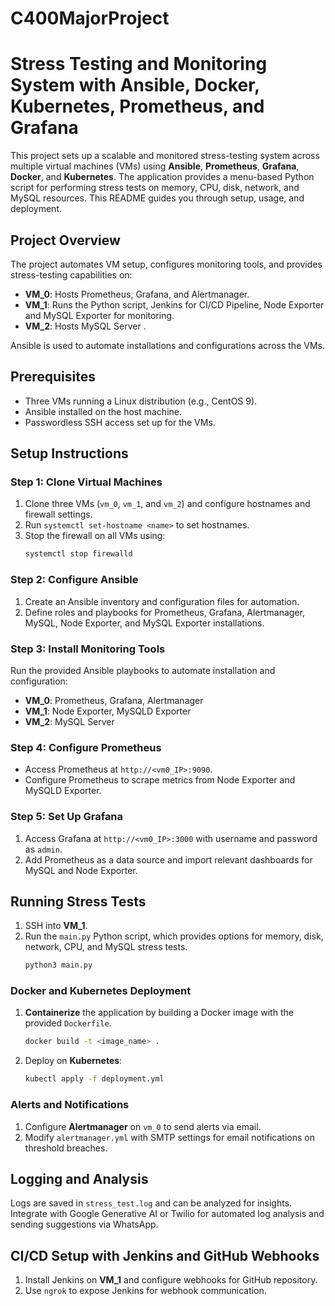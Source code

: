 # C400MajorProject
# Stress Testing and Monitoring System with Ansible, Docker, Kubernetes, Prometheus, and Grafana


This project sets up a scalable and monitored stress-testing system across multiple virtual machines (VMs) using **Ansible**, **Prometheus**, **Grafana**, **Docker**, and **Kubernetes**. The application provides a menu-based Python script for performing stress tests on memory, CPU, disk, network, and MySQL resources. This README guides you through setup, usage, and deployment.


## Project Overview


The project automates VM setup, configures monitoring tools, and provides stress-testing capabilities on:


- **VM_0**: Hosts Prometheus, Grafana, and Alertmanager.
- **VM_1**: Runs the Python script, Jenkins for CI/CD Pipeline, Node Exporter and MySQL Exporter for monitoring.
- **VM_2**: Hosts MySQL Server .


Ansible is used to automate installations and configurations across the VMs.


## Prerequisites


- Three VMs running a Linux distribution (e.g., CentOS 9).
- Ansible installed on the host machine.
- Passwordless SSH access set up for the VMs.


## Setup Instructions


### Step 1: Clone Virtual Machines


1. Clone three VMs (`vm_0`, `vm_1`, and `vm_2`) and configure hostnames and firewall settings.
2. Run `systemctl set-hostname <name>` to set hostnames.
3. Stop the firewall on all VMs using:
   ```bash
   systemctl stop firewalld
   ```


### Step 2: Configure Ansible


1. Create an Ansible inventory and configuration files for automation.
2. Define roles and playbooks for Prometheus, Grafana, Alertmanager, MySQL, Node Exporter, and MySQL Exporter installations.


### Step 3: Install Monitoring Tools


Run the provided Ansible playbooks to automate installation and configuration:
- **VM_0**: Prometheus, Grafana, Alertmanager
- **VM_1**: Node Exporter, MySQLD Exporter
- **VM_2**: MySQL Server


### Step 4: Configure Prometheus


- Access Prometheus at `http://<vm0_IP>:9090`.
- Configure Prometheus to scrape metrics from Node Exporter and MySQLD Exporter.


### Step 5: Set Up Grafana


1. Access Grafana at `http://<vm0_IP>:3000` with username and password as `admin`.
2. Add Prometheus as a data source and import relevant dashboards for MySQL and Node Exporter.


## Running Stress Tests


1. SSH into **VM_1**.
2. Run the `main.py` Python script, which provides options for memory, disk, network, CPU, and MySQL stress tests.
   ```bash
   python3 main.py
   ```


### Docker and Kubernetes Deployment


1. **Containerize** the application by building a Docker image with the provided `Dockerfile`.
   ```bash
   docker build -t <image_name> .
   ```
2. Deploy on **Kubernetes**:
   ```bash
   kubectl apply -f deployment.yml
   ```


### Alerts and Notifications


1. Configure **Alertmanager** on `vm_0` to send alerts via email.
2. Modify `alertmanager.yml` with SMTP settings for email notifications on threshold breaches.


## Logging and Analysis


Logs are saved in `stress_test.log` and can be analyzed for insights. Integrate with Google Generative AI or Twilio for automated log analysis and sending suggestions via WhatsApp.


## CI/CD Setup with Jenkins and GitHub Webhooks


1. Install Jenkins on **VM_1** and configure webhooks for GitHub repository.
2. Use `ngrok` to expose Jenkins for webhook communication.




